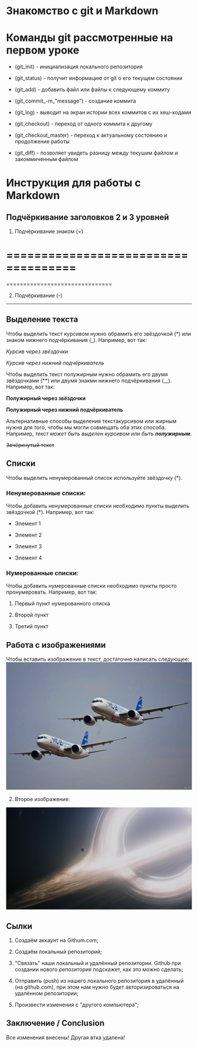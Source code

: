 # Знакомство с git и Markdown

# Команды git рассмотренные на первом уроке

* (git_init) - инициализация локального репозитория

* (git_status) - получит информацию от git о его текущем состоянии

* (git_add) - добавить файл или файлы к следующему коммиту

* (git_commit_-m_"message") - создание коммита

* (git_log) - выводит на экран истории всех коммитов с их хеш-кодами

* (git_checkout) - переход от одного коммита к другому

* (git_checkout_master) - переход к актуальному состоянию и продолжение работы

* (git_diff) - позволяет увидеть разницу между текушим файлом и закоммиченным файлом

# Инструкция для работы с Markdown

## Подчёркивание заголовков 2 и 3 уровней

1. Подчёркивание знаком (=)

====================================
=

===============================


2. Подчёркивание (-)

---



## Выделение текста

Чтобы выделить текст курсивом нужно обрамить его звёздочкой (*) или знаком нижнего подчёркивания (_). Например, вот так: 

*Курсив через звёздочки*

_Курсив через нижний подчёркиватель_

Чтобы выделить текст полужирным нужно обрамить его двумя звёздочками (**) или двумя знакми нижнего подчёркивания (__). Например, вот так: 

**Полужирный через звёздочки**

__Полужирный через нижний подчёркиватель__

Альтернативные способы выделения текстакурсивом или жирным нужня для того, чтобы мы могли совмещать оба этих способа. Например, _текст может быть выделен курсивом или быть **полужирным**_.

~~Зачёркнутый текст~~


## Списки

Чтобы выделить ненумерованный список используйте звёздочку (*).

### Ненумерованные списки:

Чтобы добавить ненумерованные списки необходимо пункты выделить звёздочкой (*). Например, вот так:

* Элемент 1

* Элемент 2

* Элемент 3

* Элемент 4


### Нумерованные списки:

Чтобы добавить нумерованные списки необходимо пункты просто пронумеровать. Например, вот так:

1. Первый пункт нумерованного списка
    
2. Второй пункт

3. Третий пункт


## Работа с изображениями

Чтобы вставить изображение в текст, достаточно написать следующее:
![Привет, это МС-21!](MC-21_300_and_310.jpg)

2. Второе изображение:

![Привет, это ...!](A_black_hole.jpg)

## Сылки

1. Создаём аккаунт на  Githum.com;

2. Создаём локальный репозиторий;

3. "Связать" наши локальный и удалённый репозитории. Github при создании нового репозитория подскажет, как это можно сделать;

4. Отправить (push) из нашего локального репозитория в удалённый (на github.com), при этом нам нужно будет авторизироваться на удалённом репозитории;

5. Произвести изменения с "другого компьютера";

## Заключение / Conclusion

Все изменения внесены!
Другая втка удалена!
